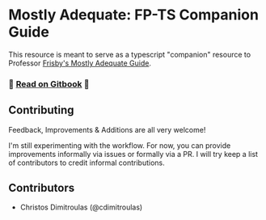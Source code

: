 # Mostly Adequate: FP-TS Companion Guide

This resource is meant to serve as a typescript "companion" resource to Professor [Frisby's Mostly Adequate Guide](https://github.com/MostlyAdequate/mostly-adequate-guide).  

### 📖 [Read on Gitbook](https://app.gitbook.com/@cjonas/s/mostly-adequate-fp-ts) 📖
  
## Contributing

Feedback, Improvements & Additions are all very welcome!

I'm still experimenting with the workflow.  For now, you can provide improvements informally via issues or formally via a PR.  I will try keep a list of contributors to credit informal contributions.

## Contributors

- Christos Dimitroulas (@cdimitroulas)


